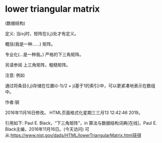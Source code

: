 # lower triangular matrix


(数据结构)



定义:
当i≥j时，矩阵在(i,j)处才有定义。



概括(我是一种……)
矩阵。



专业化(…是一种我。)
严格的下三角矩阵。



另请参阅
上三角矩阵，粗糙矩阵。



注意:
例如



通过将条目(i,j)存储在位置i(i-1)/2 + j(基于1的索引)中，可以更紧凑地表示在数组中。


作者:钢







2016年11月16日修改。
HTML页面格式化星期三三月13 12:42:46 2019。



引用如下:
Paul E. Black，“下三角矩阵”，in
算法与数据结构词典[在线]，Paul E. Black主编，2016年11月16日。(今天访问)
可从:https://www.nist.gov/dads/HTML/lowerTriangularMatrix.html获得